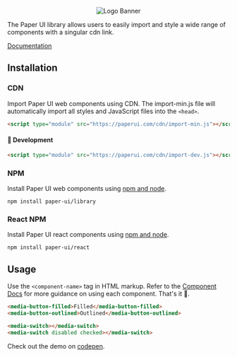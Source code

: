 <p align="center">
<img alt="Logo Banner" src="https://paperui.com/banner/paper-banner.svg?sanitize=true"/>
<br/>

<!--<div align="center"><a href='https://ko-fi.com/brick_wall' target='_blank'><img height='30' style='border:0px;height:41px;' src='https://az743702.vo.msecnd.net/cdn/kofi3.png?v=0' border='0' margin-top="10px" alt='Buy Me a Coffee at ko-fi.com'/></a></div>-->
<div align="left">The Paper UI library allows users to easily import and style a wide range of components with a singular cdn link.</div>
<div align="left">

[Documentation](https://paperui.com/)

</div>

## Installation

### CDN

Import Paper UI web components using CDN. The import-min.js file will automatically import all styles and JavaScript files into the ```<head>```.

```html
<script type="module" src="https://paperui.com/cdn/import-min.js"></script>
```
#### 🚧 Development
```html
<script type="module" src="https://paperui.com/cdn/import-dev.js"></script>
```

### NPM

Install Paper UI web components using [npm and node](https://nodejs.org/en).

```shell
npm install paper-ui/library
```

### React NPM

Install Paper UI react components using [npm and node](https://nodejs.org/en).

```shell
npm install paper-ui/react
```

## Usage

Use the ```<component-name>``` tag in HTML markup. Refer to the [Component Docs](https://paperui.com) for more guidance on using each component. That's it 🎉.

```html
<media-button-filled>Filled</media-button-filled>
<media-button-outlined>Outlined</media-button-outlined>
```

```html
<media-switch></media-switch>
<media-switch disabled checked></media-switch>
```

<!--<p align="center">
<img alt="Logo Banner" src="https://paperui.com/banner/switch.gif?sanitize=true"/>
<br/>-->

Check out the demo on [codepen](https://codepen.io/GreenestGoat/pen/mdYeKrM).

